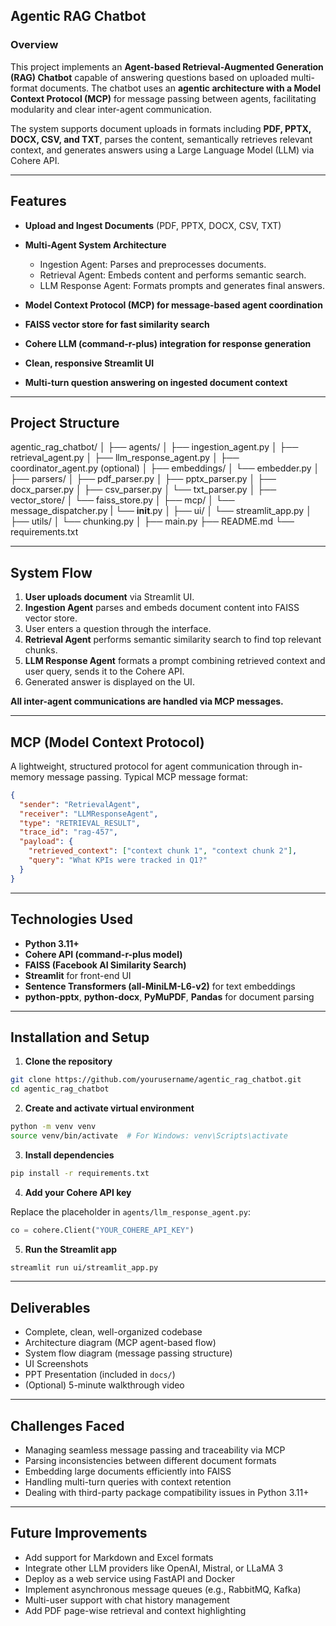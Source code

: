 ## Agentic RAG Chatbot

### Overview

This project implements an **Agent-based Retrieval-Augmented Generation (RAG) Chatbot** capable of answering questions based on uploaded multi-format documents. The chatbot uses an **agentic architecture with a Model Context Protocol (MCP)** for message passing between agents, facilitating modularity and clear inter-agent communication.

The system supports document uploads in formats including **PDF, PPTX, DOCX, CSV, and TXT**, parses the content, semantically retrieves relevant context, and generates answers using a Large Language Model (LLM) via Cohere API.

---

## Features

* **Upload and Ingest Documents** (PDF, PPTX, DOCX, CSV, TXT)
* **Multi-Agent System Architecture**

  * Ingestion Agent: Parses and preprocesses documents.
  * Retrieval Agent: Embeds content and performs semantic search.
  * LLM Response Agent: Formats prompts and generates final answers.
* **Model Context Protocol (MCP) for message-based agent coordination**
* **FAISS vector store for fast similarity search**
* **Cohere LLM (command-r-plus) integration for response generation**
* **Clean, responsive Streamlit UI**
* **Multi-turn question answering on ingested document context**

---

## Project Structure


agentic_rag_chatbot/
│
├── agents/
│   ├── ingestion_agent.py
│   ├── retrieval_agent.py
│   ├── llm_response_agent.py
│   ├── coordinator_agent.py (optional)
│
├── embeddings/
│   └── embedder.py
│
├── parsers/
│   ├── pdf_parser.py
│   ├── pptx_parser.py
│   ├── docx_parser.py
│   ├── csv_parser.py
│   └── txt_parser.py
│
├── vector_store/
│   └── faiss_store.py
│
├── mcp/
│   └── message_dispatcher.py
|   └── __init__.py
│
├── ui/
│   └── streamlit_app.py
│
├── utils/
│   └── chunking.py
│
├── main.py
├── README.md
└── requirements.txt

---

## System Flow

1. **User uploads document** via Streamlit UI.
2. **Ingestion Agent** parses and embeds document content into FAISS vector store.
3. User enters a question through the interface.
4. **Retrieval Agent** performs semantic similarity search to find top relevant chunks.
5. **LLM Response Agent** formats a prompt combining retrieved context and user query, sends it to the Cohere API.
6. Generated answer is displayed on the UI.

**All inter-agent communications are handled via MCP messages.**

---

## MCP (Model Context Protocol)

A lightweight, structured protocol for agent communication through in-memory message passing.
Typical MCP message format:

```json
{
  "sender": "RetrievalAgent",
  "receiver": "LLMResponseAgent",
  "type": "RETRIEVAL_RESULT",
  "trace_id": "rag-457",
  "payload": {
    "retrieved_context": ["context chunk 1", "context chunk 2"],
    "query": "What KPIs were tracked in Q1?"
  }
}
```

---

## Technologies Used

* **Python 3.11+**
* **Cohere API (command-r-plus model)**
* **FAISS (Facebook AI Similarity Search)**
* **Streamlit** for front-end UI
* **Sentence Transformers (all-MiniLM-L6-v2)** for text embeddings
* **python-pptx**, **python-docx**, **PyMuPDF**, **Pandas** for document parsing

---

## Installation and Setup

1. **Clone the repository**

```bash
git clone https://github.com/yourusername/agentic_rag_chatbot.git
cd agentic_rag_chatbot
```

2. **Create and activate virtual environment**

```bash
python -m venv venv
source venv/bin/activate  # For Windows: venv\Scripts\activate
```

3. **Install dependencies**

```bash
pip install -r requirements.txt
```

4. **Add your Cohere API key**

Replace the placeholder in `agents/llm_response_agent.py`:

```python
co = cohere.Client("YOUR_COHERE_API_KEY")
```

5. **Run the Streamlit app**

```bash
streamlit run ui/streamlit_app.py
```

---

## Deliverables

* Complete, clean, well-organized codebase
* Architecture diagram (MCP agent-based flow)
* System flow diagram (message passing structure)
* UI Screenshots
* PPT Presentation (included in `docs/`)
* (Optional) 5-minute walkthrough video

---

## Challenges Faced

* Managing seamless message passing and traceability via MCP
* Parsing inconsistencies between different document formats
* Embedding large documents efficiently into FAISS
* Handling multi-turn queries with context retention
* Dealing with third-party package compatibility issues in Python 3.11+

---

## Future Improvements

* Add support for Markdown and Excel formats
* Integrate other LLM providers like OpenAI, Mistral, or LLaMA 3
* Deploy as a web service using FastAPI and Docker
* Implement asynchronous message queues (e.g., RabbitMQ, Kafka)
* Multi-user support with chat history management
* Add PDF page-wise retrieval and context highlighting

